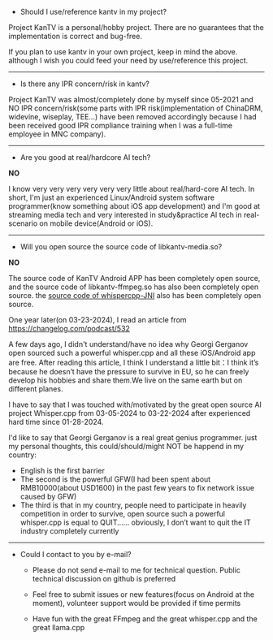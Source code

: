 
- Should I use/reference kantv in my project?

Project KanTV is a personal/hobby project. There are no guarantees that the implementation is correct and bug-free.

If you plan to use kantv in your own project, keep in mind the above. although I wish you could feed your need by use/reference this project.

<hr>

- Is there any IPR concern/risk in kantv?

Project KanTV was almost/completely done by myself since 05-2021 and NO IPR concern/risk(some parts with IPR risk(implementation of ChinaDRM, widevine, wiseplay, TEE...) have been removed accordingly because I had been received good IPR compliance training when I was a full-time employee in MNC company).

<hr>

- Are you good at real/hardcore AI tech?

<b>NO</b>

I know very very very very very very little about real/hard-core AI tech. In short, I'm just an experienced Linux/Android system software programmer(know something about iOS app development) and I'm good at streaming media tech and very interested in study&practice AI tech in real-scenario on mobile device(Android or iOS).

<hr>

- Will you open source the source code of libkantv-media.so?

<b>NO</b>

The source code of KanTV Android APP has been completely open source, and the source code of libkantv-ffmpeg.so has also been completely open source. the <a href="https://github.com/zhouwg/kantv/issues/64">source code of whispercpp-JNI</a> also has been completely open source.


One year later(on 03-23-2024), I read an article from <a href="https://changelog.com/podcast/532">https://changelog.com/podcast/532</a>

A few days ago, I didn't understand/have no idea why Georgi Gerganov open sourced such a powerful whisper.cpp and all these iOS/Android app are free. After reading this article, I think I understand a little bit：I think it’s because he doesn’t have the pressure to survive in EU, so he can freely develop his hobbies and share them.We live on the same earth but on different planes.

I have to say that I was touched with/motivated by the great open source AI project Whisper.cpp from 03-05-2024 to 03-22-2024 after experienced hard time since 01-28-2024.

I'd like to say that Georgi Gerganov is a real great genius programmer. just my personal thoughts, this could/should/might NOT be happend in my country:

<ul>
<li>
    English is the first barrier
</li>
<li>
    The second is the powerful GFW(I had been spent about RMB10000(about USD1600) in the past few years to fix network issue caused by GFW)
</li>
<li>
    The third is that in my country, people need to participate in heavily competition in order to survive, open source such a powerful whisper.cpp is equal to QUIT...... obviously, I don’t want to quit the IT industry completely currently

</li>
</ul>

<hr>


- Could I contact to you by e-mail?

  * Please do not send e-mail to me for technical question. Public technical discussion on github is preferred

  * Feel free to submit issues or new features(focus on Android at the moment), volunteer support would be provided if time permits

  * Have fun with the great FFmpeg and the great whisper.cpp and the great llama.cpp
